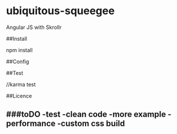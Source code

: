 # ubiquitous-squeegee
Angular JS with Skrollr

##Install

npm install

##Config

##Test

//karma test

##Licence


###toDO
-test
-clean code
-more example
-performance
-custom css build
-
